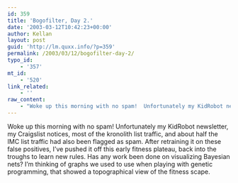 ```yaml
---
id: 359
title: 'Bogofilter, Day 2.'
date: '2003-03-12T10:42:23+00:00'
author: Kellan
layout: post
guid: 'http://lm.quxx.info/?p=359'
permalink: /2003/03/12/bogofilter-day-2/
typo_id:
    - '357'
mt_id:
    - '520'
link_related:
    - ''
raw_content:
    - "Woke up this morning with no spam!  Unfortunately my KidRobot newsletter, my\r\nCraigslist notices, most of the kronolith list traffic, and about half the IMC\r\nlist traffic had also been flagged as spam.   After retraining it on these false\r\npositives, I\\'ve pushed it off this early fitness plateau, back into the troughs\r\nto learn new rules.  Has any work been done on visualizing Bayesian nets?  I\\'m\r\nthinking of graphs we used to use when playing with genetic programming, that\r\nshowed a topographical view of the fitness scape."
---
```


Woke up this morning with no spam! Unfortunately my KidRobot newsletter, my Craigslist notices, most of the kronolith list traffic, and about half the IMC list traffic had also been flagged as spam. After retraining it on these false positives, I’ve pushed it off this early fitness plateau, back into the troughs to learn new rules. Has any work been done on visualizing Bayesian nets? I’m thinking of graphs we used to use when playing with genetic programming, that showed a topographical view of the fitness scape.